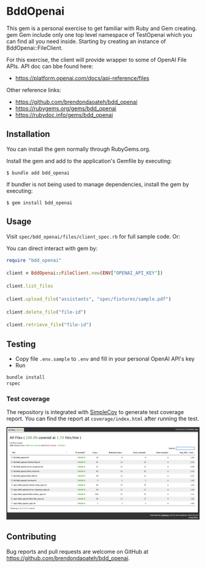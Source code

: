 # BddOpenai

This gem is a personal exercise to get familiar with Ruby and Gem creating. gem Gem include only one top level namespace of TestOpenai which you can find all you need inside. Starting by creating an instance of BddOpenai::FileClient.

For this exercise, the client will provide wrapper to some of OpenAI File APIs. API doc can bbe found here:
- https://platform.openai.com/docs/api-reference/files

Other reference links:
- https://github.com/brendondaoateh/bdd_openai
- https://rubygems.org/gems/bdd_openai
- https://rubydoc.info/gems/bdd_openai

## Installation

You can install the gem normally through RubyGems.org.

Install the gem and add to the application's Gemfile by executing:

    $ bundle add bdd_openai

If bundler is not being used to manage dependencies, install the gem by executing:

    $ gem install bdd_openai

## Usage

Visit `spec/bdd_openai/files/client_spec.rb` for full sample code. Or:

You can direct interact with gem by:

```ruby
require "bdd_openai"

client = BddOpenai::FileClient.new(ENV["OPENAI_API_KEY"])

client.list_files

client.upload_file("assistants", "spec/fixtures/sample.pdf")

client.delete_file("file-id")

client.retrieve_file("file-id")
```

## Testing

- Copy file `.env.sample` to `.env` and fill in your personal OpenAI API's key
- Run
```
bundle install
rspec
```

### Test coverage

The repository is integrated with [SimpleCov](https://github.com/simplecov-ruby/simplecov) to generate test coverage report. You can find the report at `coverage/index.html` after running the test.

![test_coverage_screenshot](docs/test_coverage_screenshot_231211_125800.png)

## Contributing

Bug reports and pull requests are welcome on GitHub at https://github.com/brendondaoateh/bdd_openai.
